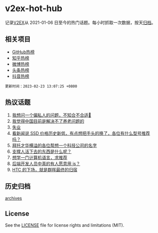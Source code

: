 # v2ex-hot-hub

 记录[V2EX](https://www.v2ex.com/)从 2021-01-06 日至今的热门话题。每小时抓取一次数据，按天[归档](archives)。
 
 ## 相关项目

- [GitHub热榜](https://github.com/lonnyzhang423/github-hot-hub)
- [知乎热榜](https://github.com/lonnyzhang423/zhihu-hot-hub)
- [微博热榜](https://github.com/lonnyzhang423/weibo-hot-hub)
- [头条热榜](https://github.com/lonnyzhang423/toutiao-hot-hub)
- [抖音热榜](https://github.com/lonnyzhang423/douyin-hot-hub)


 `更新时间：2023-02-23 13:07:25 +0800`

## 热议话题

1. [我想问一个偏私人的问题，不知合不合适🤔](https://www.v2ex.com/t/918340)
1. [我觉得中国目前是解决不了养老问题的](https://www.v2ex.com/t/918331)
1. [失业](https://www.v2ex.com/t/918333)
1. [看新闻说 SSD 价格历史新低，有点想把手头的换了，各位有什么型号推荐吗？](https://www.v2ex.com/t/918278)
1. [拜托才华横溢的各位帮想一个科技公司的名字](https://www.v2ex.com/t/918315)
1. [支撑人活下去的东西是什么呢？](https://www.v2ex.com/t/918369)
1. [想学一门计算机语言，求推荐](https://www.v2ex.com/t/918255)
1. [后端开发人员中真的有人愿意用 js？](https://www.v2ex.com/t/918433)
1. [HTC 的下场，就是群晖最终的归宿](https://www.v2ex.com/t/918393)

## 历史归档

[archives](archives)

## License

See the [LICENSE](LICENSE) file for license rights and limitations (MIT).
